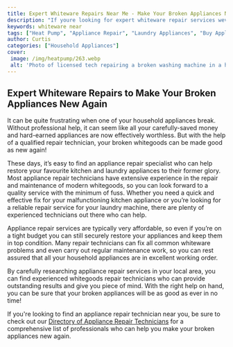 ```yaml
---
title: Expert Whiteware Repairs Near Me - Make Your Broken Appliances New Again
description: "If youre looking for expert whiteware repair services weve got you covered Learn how you can restore all your broken appliances and make them look new again"
keywords: whiteware near
tags: ["Heat Pump", "Appliance Repair", "Laundry Appliances", "Buy Appliance"]
author: Curtis
categories: ["Household Appliances"]
cover: 
 image: /img/heatpump/263.webp
 alt: 'Photo of licensed tech repairing a broken washing machine in a home'
---
```

## Expert Whiteware Repairs to Make Your Broken Appliances New Again
It can be quite frustrating when one of your household appliances break. Without professional help, it can seem like all your carefully-saved money and hard-earned appliances are now effectively worthless. But with the help of a qualified repair technician, your broken whitegoods can be made good as new again!

These days, it’s easy to find an appliance repair specialist who can help restore your favourite kitchen and laundry appliances to their former glory. Most appliance repair technicians have extensive experience in the repair and maintenance of modern whitegoods, so you can look forward to a quality service with the minimum of fuss. Whether you need a quick and effective fix for your malfunctioning kitchen appliance or you’re looking for a reliable repair service for your laundry machine, there are plenty of experienced technicians out there who can help.

Appliance repair services are typically very affordable, so even if you’re on a tight budget you can still securely restore your appliances and keep them in top condition. Many repair technicians can fix all common whiteware problems and even carry out regular maintenance work, so you can rest assured that all your household appliances are in excellent working order.

By carefully researching appliance repair services in your local area, you can find experienced whitegoods repair technicians who can provide outstanding results and give you piece of mind. With the right help on hand, you can be sure that your broken appliances will be as good as ever in no time! 

If you're looking to find an appliance repair technician near you, be sure to check out our [Directory of Appliance Repair Technicians](./pages/appliance-repair-technicians) for a comprehensive list of professionals who can help you make your broken appliances new again.
